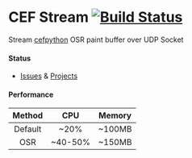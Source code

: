 # CEF Stream [![Build Status](https://travis-ci.org/dzikoysk/CefStream.svg?branch=master)](https://travis-ci.org/dzikoysk/CefStream)
Stream [cefpython](https://github.com/cztomczak/cefpython) OSR paint buffer over UDP Socket

#### Status
*  [Issues](https://github.com/dzikoysk/CefStream/issues) & [Projects](https://github.com/dzikoysk/CefStream/projects)

#### Performance
|  Method |   CPU   | Memory |
|:-------:|:-------:|:------:|
| Default |   ~20%  | ~100MB |
|   OSR   | ~40-50% | ~150MB |